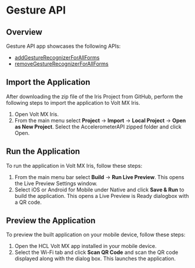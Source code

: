 # Gesture API
## Overview
Gesture API app showcases the following APIs:

- [addGestureRecognizerForAllForms](https://opensource.hcltechsw.com/volt-mx-docs/docs/documentation/Iris/iris_api_dev_guide/content/voltmx.application_functions_gestures.html#voltmx.application.addGestureRecognizerForAllForms)
- [removeGestureRecognizerForAllForms](https://opensource.hcltechsw.com/volt-mx-docs/docs/documentation/Iris/iris_api_dev_guide/content/voltmx.application_functions_gestures.html#voltmx.application.removeGestureRecognizerForAllForms)

## Import the Application
After downloading the zip file of the Iris Project from GitHub, perform the following steps to import the application to Volt MX Iris.

1. Open Volt MX Iris.
2. From the main menu select **Project** → **Import** → **Local Project** → **Open as New Project**. Select the AccelerometerAPI zipped folder and click Open.

## Run the Application
To run the application in Volt MX Iris, follow these steps:

1. From the main menu bar select **Build** → **Run Live Preview**. This opens the Live Preview Settings window.
2. Select iOS or Android for Mobile under Native and click **Save & Run** to build the application. This opens a Live Preview is Ready dialogbox with a QR code.

## Preview the Application
To preview the built application on your mobile device, follow these steps:

1. Open the HCL Volt MX app installed in your mobile device.
2. Select the Wi-Fi tab and click **Scan QR Code** and scan the QR code displayed along with the dialog box. This launches the application.

